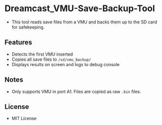 # Dreamcast_VMU-Save-Backup-Tool
- This tool reads save files from a VMU and backs them up to the SD card for safekeeping. 

## Features

- Detects the first VMU inserted
- Copies all save files to `/sd/vmu_backup/`
- Displays results on screen and logs to debug console

## Notes

- Only supports VMU in port A1. Files are copied as raw `.bin` files.

## License

- MIT License
